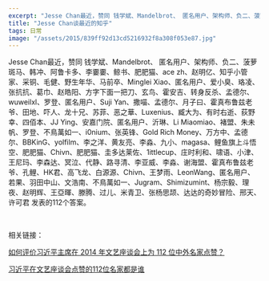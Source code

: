 ```yaml
---
excerpt: "Jesse Chan最近，赞同 钱学斌、Mandelbrot、 匿名用户、架构师、负二、菠萝斑马、韩冲、阿鲁卡多、李嫑嫑、鲸书、肥肥猫、ace zh、赵明亿、知乎小管家、采铜、毛健、野生年华、马前卒、Minglei Xiao、匿名用户、爱小臭、珞凌、张抗抗、葛巾、赵皓阳、方字下面一把刀、玄鸟、霍安吉、转身反杀、孟德尔、wuweilxl、罗登、匿名用户、Suji Yan、撒喵、孟德尔、月子曰、霍真布鲁兹老爷、田地、吓人、龙十兄、苏菲、恶之華、Luxenius、臧大为、有时右逝、荻野幸、四佰本、JJ Ying、安嘉门院、匿名用户、沂琳、Li Miaomiao、褚盟、朱未帆、罗登、不鳥萬如一、i0nium、张英锋、Gold Rich Money、万方中、孟德尔、BBKinG、yolfilm、李之洋、黄友亮、李淼、九小、magasa、鲤鱼旗上斗悟空、肥肥猫、Chivn、肥肥猫、圭多达莱佐、1ittlecup、庄时利和、啸语、小津、王尼玛、李森达、冥泣、代静、路寻清、李亚威、李淼、谢海盟、霍真布鲁兹老爷、孔鲤、HK君、高飞龙、白源源、Chivn、王梦雨、LeonWang、匿名用户、若果、羽田中山、文浩南、不鳥萬如一、Jugram、Shimizumint、杨宗毅、理夜、赵明辉、王亞暉、滕腾、过儿、米青卫、张杨思颉、达达的奇妙冒险、邢天、许可君 发表的112个答案。"
title: "Jesse Chan谈最近的知乎"
tags: 日常
image: "/assets/2015/839ff92d13cd5216932f8a308f053e87.jpg"
---
```


Jesse Chan最近，赞同 钱学斌、Mandelbrot、 匿名用户、架构师、负二、菠萝斑马、韩冲、阿鲁卡多、李嫑嫑、鲸书、肥肥猫、ace zh、赵明亿、知乎小管家、采铜、毛健、野生年华、马前卒、Minglei Xiao、匿名用户、爱小臭、珞凌、张抗抗、葛巾、赵皓阳、方字下面一把刀、玄鸟、霍安吉、转身反杀、孟德尔、wuweilxl、罗登、匿名用户、Suji Yan、撒喵、孟德尔、月子曰、霍真布鲁兹老爷、田地、吓人、龙十兄、苏菲、恶之華、Luxenius、臧大为、有时右逝、荻野幸、四佰本、JJ Ying、安嘉门院、匿名用户、沂琳、Li Miaomiao、褚盟、朱未帆、罗登、不鳥萬如一、i0nium、张英锋、Gold Rich Money、万方中、孟德尔、BBKinG、yolfilm、李之洋、黄友亮、李淼、九小、magasa、鲤鱼旗上斗悟空、肥肥猫、Chivn、肥肥猫、圭多达莱佐、1ittlecup、庄时利和、啸语、小津、王尼玛、李森达、冥泣、代静、路寻清、李亚威、李淼、谢海盟、霍真布鲁兹老爷、孔鲤、HK君、高飞龙、白源源、Chivn、王梦雨、LeonWang、匿名用户、若果、羽田中山、文浩南、不鳥萬如一、Jugram、Shimizumint、杨宗毅、理夜、赵明辉、王亞暉、滕腾、过儿、米青卫、张杨思颉、达达的奇妙冒险、邢天、许可君 发表的112个答案。

<br>

相关链接：

[如何评价习近平主席在 2014 年文艺座谈会上为 112 位中外名家点赞？](http://www.zhihu.com/question/36519478)

[习近平在文艺座谈会点赞的112位名家都是谁](http://news.sina.com.cn/c/2015-10-14/doc-ifxivsee8148761.shtml)
